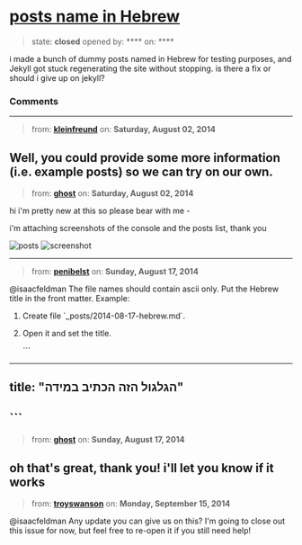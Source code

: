 # [posts name in Hebrew](https://github.com/jekyll/jekyll-help/issues/111)

> state: **closed** opened by: **** on: ****

i made a bunch of dummy posts named in Hebrew for testing purposes, and Jekyll got stuck regenerating the site without stopping. is there a fix or should i give up on jekyll? 

### Comments

---
> from: [**kleinfreund**](https://github.com/jekyll/jekyll-help/issues/111#issuecomment-50967104) on: **Saturday, August 02, 2014**

Well, you could provide some more information (i.e. example posts) so we can try on our own. 
---
> from: [**ghost**](https://github.com/jekyll/jekyll-help/issues/111#issuecomment-50968174) on: **Saturday, August 02, 2014**

hi i&#x27;m pretty new at this so please bear with me - 

i&#x27;m attaching screenshots of the console and the posts list, thank you

![posts](https://cloud.githubusercontent.com/assets/8005415/3788443/385cb5ea-1a66-11e4-8fdc-a27df84b095a.JPG)
![screenshot](https://cloud.githubusercontent.com/assets/8005415/3788444/3df04cb0-1a66-11e4-8dc5-ed0cc401f74b.JPG)




---
> from: [**penibelst**](https://github.com/jekyll/jekyll-help/issues/111#issuecomment-52431585) on: **Sunday, August 17, 2014**

@isaacfeldman The file names should contain ascii only. Put the Hebrew title in the front matter. Example:

1. Create file &#x60;_posts/2014-08-17-hebrew.md&#x60;.
2. Open it and set the title.

    &#x60;&#x60;&#x60;
---
title: &quot;הגלגול הזה הכתיב במידה&quot;
---
&#x60;&#x60;&#x60;
---
> from: [**ghost**](https://github.com/jekyll/jekyll-help/issues/111#issuecomment-52454878) on: **Sunday, August 17, 2014**

oh that&#x27;s great, thank you! i&#x27;ll let you know if it works
---
> from: [**troyswanson**](https://github.com/jekyll/jekyll-help/issues/111#issuecomment-55644023) on: **Monday, September 15, 2014**

@isaacfeldman Any update you can give us on this? I&#x27;m going to close out this issue for now, but feel free to re-open it if you still need help!
